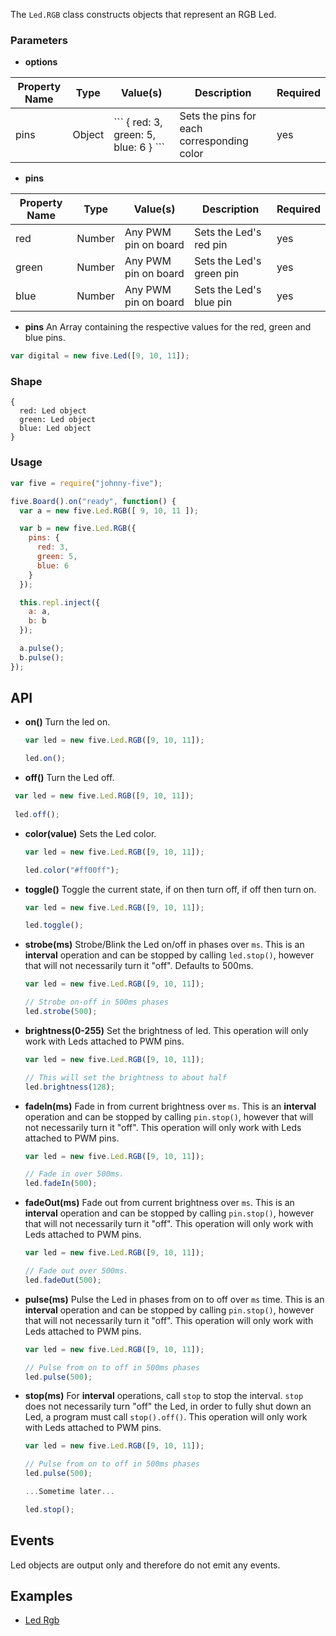 The `Led.RGB` class constructs objects that represent an RGB Led.

### Parameters

- **options**
<table>
  <thead>
    <tr>
      <th>Property Name</th><th>Type</th><th>Value(s)</th><th>Description</th><th>Required</th>
    </tr>
  </thead>
  <tbody>
    <tr>
      <td>pins</td>
      <td>Object</td>
      <td>
        ```
        {
          red: 3,
          green: 5,
          blue: 6
        }
        ```
      </td>
      <td>
        Sets the pins for each corresponding color
      </td>
      <td>yes</td>
    </tr>
  </tbody>
</table>
      
  * **pins**
  <table>
    <thead>
      <tr>
        <th>Property Name</th>
        <th>Type</th>
        <th>Value(s)</th>
        <th>Description</th>
        <th>Required</th>
      </tr>
    </thead>
    <tbody>
      <tr>
        <td>red</td>
        <td>Number</td>
        <td>
          Any PWM pin on board
        </td>
        <td>Sets the Led's red pin</td>
        <td>yes</td>
      </tr>
      <tr>
        <td>green</td>
        <td>Number</td>
        <td>
          Any PWM pin on board
        </td>
        <td>Sets the Led's green pin</td>
        <td>yes</td>
      </tr>
      <tr>
        <td>blue</td>
        <td>Number</td>
        <td>
          Any PWM pin on board
        </td>
        <td>Sets the Led's blue pin</td>
        <td>yes</td>
      </tr>
    </tbody>
  </table>

- **pins** An Array containing the respective values for the red, green and blue pins.
```js
var digital = new five.Led([9, 10, 11]);
```


### Shape

```
{
  red: Led object
  green: Led object
  blue: Led object
}
```


### Usage

```js
var five = require("johnny-five");

five.Board().on("ready", function() {
  var a = new five.Led.RGB([ 9, 10, 11 ]);

  var b = new five.Led.RGB({
    pins: {
      red: 3,
      green: 5,
      blue: 6
    }
  });

  this.repl.inject({
    a: a,
    b: b
  });

  a.pulse();
  b.pulse();
});

```

## API

- **on()** Turn the led on.
  ```js
  var led = new five.Led.RGB([9, 10, 11]);
  
  led.on();
  ```
- **off()** Turn the Led off.
 ```js
  var led = new five.Led.RGB([9, 10, 11]);
  
  led.off();
  ```

- **color(value)** Sets the Led color.
  ```js
  var led = new five.Led.RGB([9, 10, 11]);
  
  led.color("#ff00ff");
  ```

- **toggle()** Toggle the current state, if on then turn off, if off then turn on.
  ```js
  var led = new five.Led.RGB([9, 10, 11]);

  led.toggle();
  ```
  
- **strobe(ms)** Strobe/Blink the Led on/off in phases over `ms`. This is an **interval** operation and can be stopped by calling `led.stop()`, however that will not necessarily turn it "off". Defaults to 500ms.
  ```js
  var led = new five.Led.RGB([9, 10, 11]);

  // Strobe on-off in 500ms phases
  led.strobe(500);
  ```

- **brightness(0-255)** Set the brightness of led. This operation will only work with Leds attached to PWM pins. 
  ```js
  var led = new five.Led.RGB([9, 10, 11]);
  
  // This will set the brightness to about half 
  led.brightness(128);
  ```

- **fadeIn(ms)** Fade in from current brightness over `ms`. This is an **interval** operation and can be stopped by calling `pin.stop()`, however that will not necessarily turn it "off". This operation will only work with Leds attached to PWM pins.
  ```js
  var led = new five.Led.RGB([9, 10, 11]);
  
  // Fade in over 500ms.
  led.fadeIn(500);
  ```

- **fadeOut(ms)** Fade out from current brightness over `ms`. This is an **interval** operation and can be stopped by calling `pin.stop()`, however that will not necessarily turn it "off". This operation will only work with Leds attached to PWM pins.
  ```js
  var led = new five.Led.RGB([9, 10, 11]);
  
  // Fade out over 500ms.
  led.fadeOut(500);
  ```


- **pulse(ms)** Pulse the Led in phases from on to off over `ms` time. This is an **interval** operation and can be stopped by calling `pin.stop()`, however that will not necessarily turn it "off". This operation will only work with Leds attached to PWM pins.
  ```js
  var led = new five.Led.RGB([9, 10, 11]);
  
  // Pulse from on to off in 500ms phases
  led.pulse(500);
  ```

- **stop(ms)** For **interval** operations, call `stop` to stop the interval. `stop` does not necessarily turn "off" the Led, in order to fully shut down an Led, a program must call `stop().off()`. This operation will only work with Leds attached to PWM pins.
  ```js
  var led = new five.Led.RGB([9, 10, 11]);
  
  // Pulse from on to off in 500ms phases
  led.pulse(500);
  
  ...Sometime later...
  
  led.stop();
  
  ```


## Events
Led objects are output only and therefore do not emit any events.

## Examples
* [Led Rgb](https://github.com/rwaldron/johnny-five/blob/master/docs/led-rgb.md)
